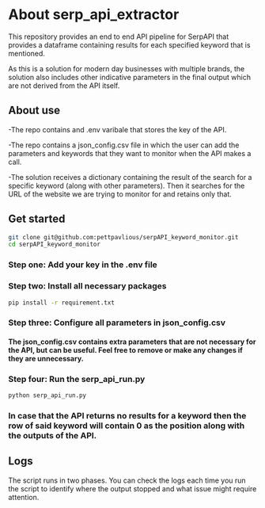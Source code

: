 # About serp_api_extractor

This repository provides an end to end API pipeline for SerpAPI that provides a dataframe containing results for each specified keyword that is mentioned.

As this is a solution for modern day businesses with multiple brands, the solution also includes other indicative parameters in the final output which are not derived from the API itself.


## About use

-The repo contains and .env varibale that stores the key of the API.


-The repo contains a json_config.csv file in which the user can add the parameters and keywords that they want to monitor when the API makes a call.


-The solution receives a dictionary containing the result of the search for a specific keyword (along with other parameters). Then it searches for the URL of the website we are trying to monitor for and retains only that.

## Get started

```bash
git clone git@github.com:pettpavlious/serpAPI_keyword_monitor.git
cd serpAPI_keyword_monitor
```

### Step one: Add your key in the .env file

### Step two: Install all necessary packages

```bash
pip install -r requirement.txt
```
### Step three: Configure all parameters in json_config.csv

#### The json_config.csv contains extra parameters that are not necessary for the API, but can be useful. Feel free to remove or make any changes if they are unnecessary.

### Step four: Run the serp_api_run.py
```bash
python serp_api_run.py 
```

### In case that the API returns no results for a keyword then the row of said keyword will contain 0 as the position along with the outputs of the API.

## Logs

The script runs in two phases. You can check the logs each time you run the script to identify where the output stopped and what issue might require attention.
